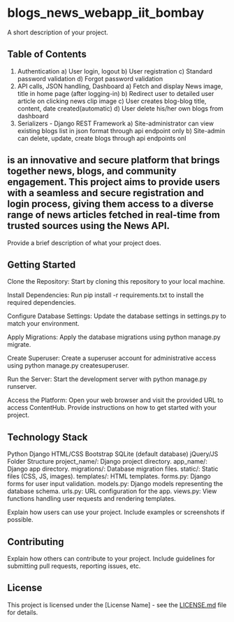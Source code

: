 # blogs_news_webapp_iit_bombay


A short description of your project.

## Table of Contents

1. Authentication
a) User login, logout
b) User registration
c) Standard password validation
d) Forgot password validation
2. API calls, JSON handling, Dashboard
a) Fetch and display News image, title in home page (after logging-in)
b) Redirect user to detailed user article on clicking news clip image
c) User creates blog-blog title, content, date created(automatic)
d) User delete his/her own blogs from dashboard
3. Serializers - Django REST Framework
a) Site-administrator can view existing blogs list in json format through api
endpoint only
b) Site-admin can delete, update, create blogs through api endpoints onl

## is an innovative and secure platform that brings together news, blogs, and community engagement. This project aims to provide users with a seamless and secure registration and login process, giving them access to a diverse range of news articles fetched in real-time from trusted sources using the News API.

Provide a brief description of what your project does.

## Getting Started
Clone the Repository: Start by cloning this repository to your local machine.

Install Dependencies: Run pip install -r requirements.txt to install the required dependencies.

Configure Database Settings: Update the database settings in settings.py to match your environment.

Apply Migrations: Apply the database migrations using python manage.py migrate.

Create Superuser: Create a superuser account for administrative access using python manage.py createsuperuser.

Run the Server: Start the development server with python manage.py runserver.

Access the Platform: Open your web browser and visit the provided URL to access ContentHub.
Provide instructions on how to get started with your project.

## Technology Stack
Python
Django
HTML/CSS
Bootstrap
SQLite (default database)
jQuery/JS
Folder Structure
project_name/: Django project directory.
app_name/: Django app directory.
migrations/: Database migration files.
static/: Static files (CSS, JS, images).
templates/: HTML templates.
forms.py: Django forms for user input validation.
models.py: Django models representing the database schema.
urls.py: URL configuration for the app.
views.py: View functions handling user requests and rendering templates.


Explain how users can use your project. Include examples or screenshots if possible.

## Contributing

Explain how others can contribute to your project. Include guidelines for submitting pull requests, reporting issues, etc.

## License

This project is licensed under the [License Name] - see the [LICENSE.md](LICENSE.md) file for details.
